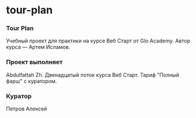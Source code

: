 # tour-plan

### Tour Plan ###
Учебный проект для практики на курсе Веб Старт от Glo Academy. Автор курса — Артем Исламов.

### Проект выполняет ###
Abdulfattah Zh. Двенадцатый поток курса Веб Старт.
Тариф "Полный фарш" с куратором.

### Куратор ###
Петров Алексей
